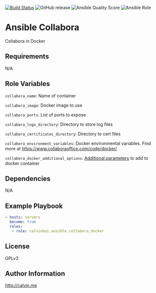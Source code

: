 [![Build Status](https://travis-ci.com/calvinbui/ansible-collabora-docker.svg?branch=master)](https://travis-ci.com/calvinbui/ansible-collabora-docker)
![GitHub release](https://img.shields.io/github/release/calvinbui/ansible-collabora-docker.svg)
![Ansible Quality Score](https://img.shields.io/ansible/quality/42362.svg)
![Ansible Role](https://img.shields.io/ansible/role/d/42362.svg)

# Ansible Collabora

Collabora in Docker

##  Requirements

N/A

## Role Variables

`collabora_name`: Name of container

`collabora_image`: Docker image to use

`collabora_ports`: List of ports to expose

`collabora_logs_directory`: Directory to store log files

`collabora_certificates_directory`: Directory to cert files

`collabora_environment_variables`: Docker environmental variables. Find more at https://www.collaboraoffice.com/code/docker/

`collabora_docker_additional_options`: [Additional parameters](https://docs.ansible.com/ansible/latest/modules/docker_container_module.html) to add to docker container

## Dependencies

N/A

## Example Playbook

```yaml
- hosts: servers
  become: true
  roles:
   - role: calvinbui.ansible_collabora_docker
```

## License

GPLv3

## Author Information

http://calvin.me
